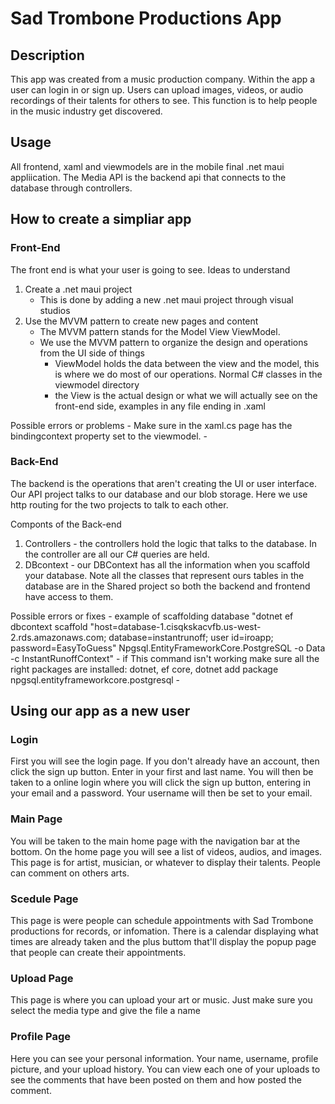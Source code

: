 ﻿# Sad Trombone Productions App

## Description

This app was created from a music production company. Within the app a user can login in or sign up. Users can upload images, videos, or audio recordings of their talents for others to see. This function is to help people in the music industry get discovered.

## Usage 

All frontend, xaml and viewmodels are in the mobile final .net maui appliication. The Media API is the backend api that connects to the database through controllers.

## How to create a simpliar app

### Front-End

The front end is what your user is going to see. Ideas to understand

1. Create a .net maui project 
	- This is done by adding a new .net maui project through visual studios
2. Use the MVVM pattern to create new pages and content
	- The MVVM pattern stands for the Model View ViewModel. 
	- We use the MVVM pattern to organize the design and operations from the UI side of things
		- ViewModel holds the data between the view and the model, this is where we do most of our operations. Normal C# classes in the viewmodel directory
		- the View is the actual design or what we will actually see on the front-end side, examples in any file ending in .xaml

 Possible errors or problems
	- Make sure in the xaml.cs page has the bindingcontext property set to the viewmodel. 
	- 

### Back-End

The backend is the operations that aren't creating the UI or user interface. Our API project talks to our database and our blob storage. Here we use http routing for the two projects to talk to each other. 

Componts of the Back-end

1. Controllers - the controllers hold the logic that talks to the database. In the controller are all our C# queries are held. 
2. DBcontext - our DBContext has all the information when you scaffold your database. Note all the classes that represent ours tables in the database are in the Shared project so both the backend and frontend have access to them. 

Possible errors or fixes 
	- example of scaffolding database "dotnet ef dbcontext scaffold "host=database-1.cisqkskacvfb.us-west-2.rds.amazonaws.com; database=instantrunoff; user id=iroapp; password=EasyToGuess" Npgsql.EntityFrameworkCore.PostgreSQL -o Data -c InstantRunoffContext"
	- if This command isn't working make sure all the right packages are installed: dotnet, ef core, dotnet add package npgsql.entityframeworkcore.postgresql
	- 

## Using our app as a new user
### Login
First you will see the login page. If you don't already have an account, then click the sign up button. Enter in your first and last name. You will then be taken to a online login where you will click the sign up button, entering in your email and a password. Your username will then be set to your email. 

### Main Page 
You will be taken to the main home page with the navigation bar at the bottom. On the home page you will see a list of videos, audios, and images. This page is for artist, musician, or whatever to display their talents. People can comment on others arts.

### Scedule Page
This page is were people can schedule appointments with Sad Trombone productions for records, or infomation. There is a calendar displaying what times are already taken and the plus buttom that'll display the popup page that people can create their appointments. 

### Upload Page
This page is where you can upload your art or music. Just make sure you select the media type and give the file a name

### Profile Page
Here you can see your personal information. Your name, username, profile picture, and your upload history. You can view each one of your uploads to see the comments that have been posted on them and how posted the comment.  











